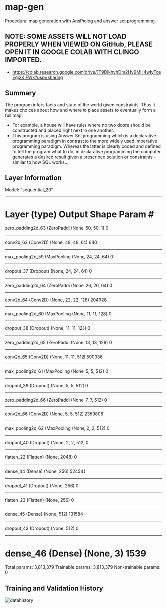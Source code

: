 # map-gen
Procedural map generation with AnsProlog and answer set programming.

## NOTE: SOME ASSETS WILL NOT LOAD PROPERLY WHEN VIEWED ON GitHub, PLEASE OPEN IT IN GOOGLE COLAB WITH CLINGO IMPORTED.
* https://colab.research.google.com/drive/1T9DikhvhDm2Hv9MH4wIyTceEgj3KiFWk?usp=sharing

## Summary
The program infers facts and state of the world given constraints. Thus it makes choices about how and where to place assets to eventually form a full map. 

* For example, a house will have rules where no two doors should be constructed and placed right next to one another. 
* This program is using Answer Set programming which is a declarative programming paradigm in contrast to the more widely used imperative programming paradigm. Whereas the latter is clearly coded and defined to tell the program what to do, in declarative programming the computer generates a desired result given a prescribed solution or constraints - similar to how SQL works..


## Layer Information
Model: "sequential_20"
_________________________________________________________________
Layer (type)                 Output Shape              Param #   
=================================================================
zero_padding2d_63 (ZeroPaddi (None, 50, 50, 1)         0         
_________________________________________________________________
conv2d_63 (Conv2D)           (None, 48, 48, 64)        640       
_________________________________________________________________
max_pooling2d_59 (MaxPooling (None, 24, 24, 64)        0         
_________________________________________________________________
dropout_37 (Dropout)         (None, 24, 24, 64)        0         
_________________________________________________________________
zero_padding2d_64 (ZeroPaddi (None, 26, 26, 64)        0         
_________________________________________________________________
conv2d_64 (Conv2D)           (None, 22, 22, 128)       204928    
_________________________________________________________________
max_pooling2d_60 (MaxPooling (None, 11, 11, 128)       0         
_________________________________________________________________
dropout_38 (Dropout)         (None, 11, 11, 128)       0         
_________________________________________________________________
zero_padding2d_65 (ZeroPaddi (None, 13, 13, 128)       0         
_________________________________________________________________
conv2d_65 (Conv2D)           (None, 11, 11, 512)       590336    
_________________________________________________________________
max_pooling2d_61 (MaxPooling (None, 5, 5, 512)         0         
_________________________________________________________________
dropout_39 (Dropout)         (None, 5, 5, 512)         0         
_________________________________________________________________
zero_padding2d_66 (ZeroPaddi (None, 7, 7, 512)         0         
_________________________________________________________________
conv2d_66 (Conv2D)           (None, 5, 5, 512)         2359808   
_________________________________________________________________
max_pooling2d_62 (MaxPooling (None, 2, 2, 512)         0         
_________________________________________________________________
dropout_40 (Dropout)         (None, 2, 2, 512)         0         
_________________________________________________________________
flatten_22 (Flatten)         (None, 2048)              0         
_________________________________________________________________
dense_44 (Dense)             (None, 256)               524544    
_________________________________________________________________
dropout_41 (Dropout)         (None, 256)               0         
_________________________________________________________________
flatten_23 (Flatten)         (None, 256)               0         
_________________________________________________________________
dense_45 (Dense)             (None, 512)               131584    
_________________________________________________________________
dropout_42 (Dropout)         (None, 512)               0         
_________________________________________________________________
dense_46 (Dense)             (None, 3)                 1539      
=================================================================
Total params: 3,813,379
Trainable params: 3,813,379
Non-trainable params: 0

## Training and Validation History
![datahistory](https://i.imgur.com/yXg84Yp.png?raw=true)
